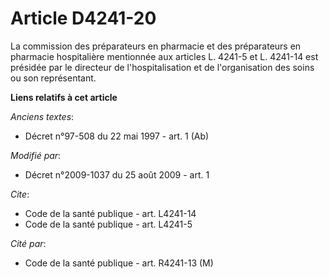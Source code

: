 # Article D4241-20

La commission des préparateurs en pharmacie et des préparateurs en pharmacie hospitalière mentionnée aux articles L. 4241-5
et L. 4241-14 est présidée par le directeur de l'hospitalisation et de l'organisation des soins ou son représentant.

**Liens relatifs à cet article**

_Anciens textes_:

  - Décret n°97-508 du 22 mai 1997 - art. 1 (Ab)

_Modifié par_:

  - Décret n°2009-1037 du 25 août 2009 - art. 1

_Cite_:

  - Code de la santé publique - art. L4241-14
  - Code de la santé publique - art. L4241-5

_Cité par_:

  - Code de la santé publique - art. R4241-13 (M)
